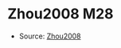 <a name="material" />

# Zhou2008 M28
<script type="application/ld+json">
  {
    "@context": "https://schema.org/",
    "@type": "ChemicalSubstance",
    "http://purl.org/dc/terms/conformsTo":
      {
        "@type": "CreativeWork",
        "@id": "https://bioschemas.org/profiles/ChemicalSubstance/0.4-RELEASE/"
      },
    "@id": "https://egonw.github.io/nanowiki/nanowiki240.html#material",
    "name": "Zhou2008 M28",
    "sameAs": "http://127.0.0.1/mediawiki/index.php/Special:URIResolver/Zhou2008_M28"
  }
</script>


* Source: [Zhou2008](http://127.0.0.1/mediawiki/index.php/Special:URIResolver/Zhou2008)
